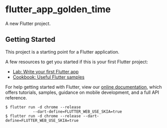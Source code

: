 # flutter_app_golden_time

A new Flutter project.

## Getting Started

This project is a starting point for a Flutter application.

A few resources to get you started if this is your first Flutter project:

- [Lab: Write your first Flutter app](https://flutter.dev/docs/get-started/codelab)
- [Cookbook: Useful Flutter samples](https://flutter.dev/docs/cookbook)

For help getting started with Flutter, view our
[online documentation](https://flutter.dev/docs), which offers tutorials,
samples, guidance on mobile development, and a full API reference.

```shell script
$ flutter run -d chrome --release
            --dart-define=FLUTTER_WEB_USE_SKIA=true
$ flutter run -d chrome --release --dart-define=FLUTTER_WEB_USE_SKIA=true
```